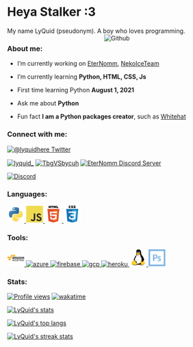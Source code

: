 <h1>Heya Stalker :3</h1>
My name LyQuid (pseudonym). A boy who loves programming.

<img width="55%" align="right" alt="Github" src="https://raw.githubusercontent.com/onimur/.github/master/.resources/git-header.svg" />

<h3 align="left">About me:</h3>

- I’m currently working on [EterNomm](https://github.com/EterNomm), [NekoIceTeam](https://github.com/NekoIceTeam)

- I’m currently learning **Python, HTML, CSS, Js**

- First time learning Python **August 1, 2021**

- Ask me about **Python**

- Fun fact **I am a Python packages creator**,  such as [Whitehat](https://github.com/EterNomm/Whitehat)

<h3 align="left">Connect with me:</h3>
<p align="left">

[![@lyquidhere Twitter](https://img.shields.io/twitter/follow/lyquidhere?style=social)](https://twitter.com/lyquidhere)

<a href="https://instagram.com/lyquid_" target="blank"><img align="center" src="https://raw.githubusercontent.com/rahuldkjain/github-profile-readme-generator/master/src/images/icons/Social/instagram.svg" alt="lyquid_" height="30" width="40" /></a>
<a href="https://discord.gg/qpT2AeYZRN" target="blank"><img align="center" src="https://raw.githubusercontent.com/rahuldkjain/github-profile-readme-generator/master/src/images/icons/Social/discord.svg" alt="TbgVSbycuh" height="30" width="40" /></a>
<a href="https://discord.gg/qpT2AeYZRN" target="blank"><img align="center" src="https://img.shields.io/discord/887650006977347594?label=Discord&logo=Discord" alt="EterNomm Discord Server" height="30" width="200" /></a>
</p>

[![Discord](https://discord.c99.nl/widget/theme-3/766162972060942336.png)](https://discord.gg/qpT2AeYZRN)

<h3 align="left">Languages:</h3>
<p align="left"> <a href="https://www.python.org" target="_blank"> <img src="https://raw.githubusercontent.com/devicons/devicon/master/icons/python/python-original.svg" alt="python" width="40" height="40"/> </a> <a href="https://developer.mozilla.org/en-US/docs/Web/JavaScript" target="_blank"> <img src="https://raw.githubusercontent.com/devicons/devicon/master/icons/javascript/javascript-original.svg" alt="javascript" width="40" height="40"/> </a> <a href="https://www.w3.org/html/" target="_blank"> <img src="https://raw.githubusercontent.com/devicons/devicon/master/icons/html5/html5-original-wordmark.svg" alt="html5" width="40" height="40"/> </a> <a href="https://www.w3schools.com/css/" target="_blank"> <img src="https://raw.githubusercontent.com/devicons/devicon/master/icons/css3/css3-original-wordmark.svg" alt="css3" width="40" height="40"/> </a> </p>
<h3 align="left">Tools:</h3>
<p align="left"> <a href="https://aws.amazon.com" target="_blank"> <img src="https://raw.githubusercontent.com/devicons/devicon/master/icons/amazonwebservices/amazonwebservices-original-wordmark.svg" alt="aws" width="40" height="40"/> </a> <a href="https://azure.microsoft.com/en-in/" target="_blank"> <img src="https://www.vectorlogo.zone/logos/microsoft_azure/microsoft_azure-icon.svg" alt="azure" width="40" height="40"/> </a> <a href="https://firebase.google.com/" target="_blank"> <img src="https://www.vectorlogo.zone/logos/firebase/firebase-icon.svg" alt="firebase" width="40" height="40"/> </a> <a href="https://cloud.google.com" target="_blank"> <img src="https://www.vectorlogo.zone/logos/google_cloud/google_cloud-icon.svg" alt="gcp" width="40" height="40"/> </a> <a href="https://heroku.com" target="_blank"> <img src="https://www.vectorlogo.zone/logos/heroku/heroku-icon.svg" alt="heroku" width="40" height="40"/> </a> <a href="https://www.linux.org/" target="_blank"> <img src="https://raw.githubusercontent.com/devicons/devicon/master/icons/linux/linux-original.svg" alt="linux" width="40" height="40"/> </a> <a href="https://www.photoshop.com/en" target="_blank"> <img src="https://raw.githubusercontent.com/devicons/devicon/master/icons/photoshop/photoshop-line.svg" alt="photoshop" width="40" height="40"/> </a> </p>


<h3 align="left">Stats:</h3>

[![Profile views](https://komarev.com/ghpvc/?username=lyquid12&label=Profile%20Views&color=00ff6e&style=flat)](https://github.com/LyQuid12)
[![wakatime](https://wakatime.com/badge/user/009964de-2c20-442b-a973-095ac50ab692.svg)](https://wakatime.com/@009964de-2c20-442b-a973-095ac50ab692)

[![LyQuid's stats](https://github-readme-stats.vercel.app/api?username=lyquid12&include_all_commits=Tru&show_icons=True&theme=radical&locale=en)](https://github.com/LyQuid12)

[![LyQuid's top langs](https://github-readme-stats.vercel.app/api/top-langs?username=lyquid12&show_icons=true&theme=tokyonight&locale=en&layout=compact)](https://github.com/LyQuid12)

[![LyQuid's streak stats](https://github-readme-streak-stats.herokuapp.com/?user=lyquid12&theme=dark)](https://github.com/LyQuid12)
